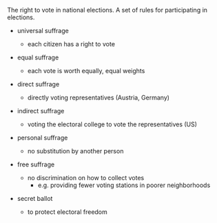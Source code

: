 The right to vote in national elections.
A set of rules for participating in elections. 

- universal suffrage
	- each citizen has a right to vote
- equal suffrage
	- each vote is worth equally, equal weights
- direct suffrage
	- directly voting representatives (Austria, Germany)
- indirect suffrage
	- voting the electoral college to vote the representatives (US)
- personal suffrage
	- no substitution by another person
- free suffrage
	- no discrimination on how to collect votes
		- e.g. providing fewer voting stations in poorer neighborhoods


- secret ballot
	- to protect electoral freedom